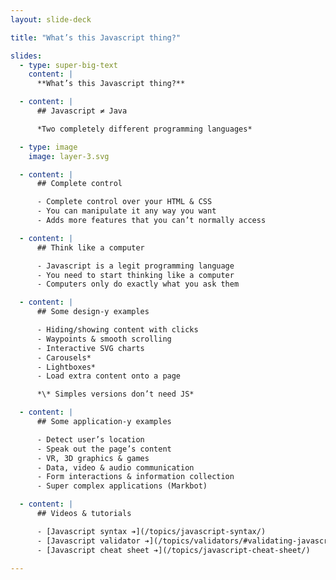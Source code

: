 ```yaml
---
layout: slide-deck

title: "What’s this Javascript thing?"

slides:
  - type: super-big-text
    content: |
      **What’s this Javascript thing?**

  - content: |
      ## Javascript ≠ Java

      *Two completely different programming languages*

  - type: image
    image: layer-3.svg

  - content: |
      ## Complete control

      - Complete control over your HTML & CSS
      - You can manipulate it any way you want
      - Adds more features that you can’t normally access

  - content: |
      ## Think like a computer

      - Javascript is a legit programming language
      - You need to start thinking like a computer
      - Computers only do exactly what you ask them

  - content: |
      ## Some design-y examples

      - Hiding/showing content with clicks
      - Waypoints & smooth scrolling
      - Interactive SVG charts
      - Carousels*
      - Lightboxes*
      - Load extra content onto a page

      *\* Simples versions don’t need JS*

  - content: |
      ## Some application-y examples

      - Detect user’s location
      - Speak out the page’s content
      - VR, 3D graphics & games
      - Data, video & audio communication
      - Form interactions & information collection
      - Super complex applications (Markbot)

  - content: |
      ## Videos & tutorials

      - [Javascript syntax ➔](/topics/javascript-syntax/)
      - [Javascript validator ➔](/topics/validators/#validating-javascript)
      - [Javascript cheat sheet ➔](/topics/javascript-cheat-sheet/)

---
```

